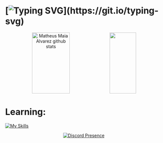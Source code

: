 # [![Typing SVG](https://readme-typing-svg.demolab.com?font=Minecraft&pause=1000&color=FFFFFF&repeat=false&random=true&width=435&lines=My+name+is+mariocr4ft.)](https://git.io/typing-svg)

<div align="center">  
  <img width="49%" height="195px" src="https://github-readme-stats.vercel.app/api?username=mariocr4ft&show_icons=true&count_private=true&hide_border=true&title_color=7FFFD4&icon_color=7FFFD4&text_color=c9d1d9&bg_color=0d1117" alt="Matheus Maia Alvarez github stats" /> 
  <img width="41%" height="195px" src="https://github-readme-stats.vercel.app/api/top-langs/?username=mariocr4ft&layout=compact&hide_border=true&title_color=7FFFD4&text_color=7FFFD4&bg_color=0d1117" />
</div>

# Learning:
[![My Skills](https://skillicons.dev/icons?i=java,maven,pr,idea)](https://skillicons.dev)

<p align="center">
    <a href="https://discord.com/users/1079614475717586945" target="_blank" rel="nofollow">
        <img src="https://lanyard.cnrad.dev/api/643024524513771521)](https://discord.com/users/643024524513771521" alt="Discord Presence" align="center">
    </a>
</p>
